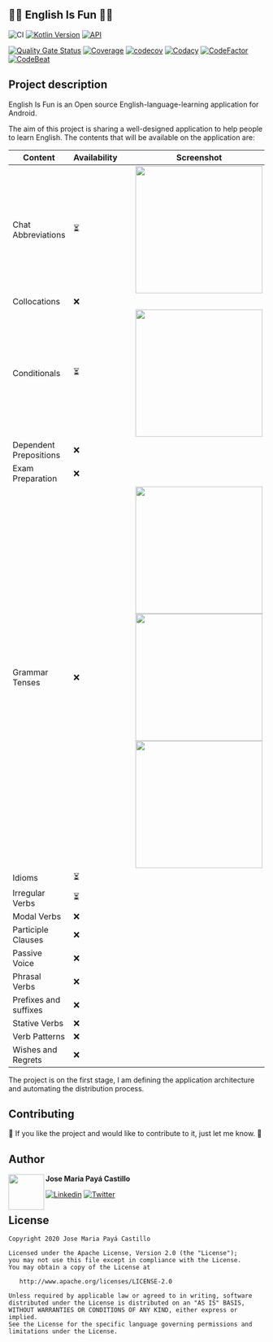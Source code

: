 ## :guardsman: English Is Fun :guardsman:
![CI](https://github.com/jpaya17/englishisfun/workflows/CI/badge.svg)
[![Kotlin Version](https://img.shields.io/badge/kotlin-1.4.10-blue.svg)](http://kotlinlang.org/)
[![API](https://img.shields.io/badge/Android-5.0%2B-green.svg?style=flat)](https://android-arsenal.com/api?level=21)

[![Quality Gate Status](https://sonarcloud.io/api/project_badges/measure?project=jpaya17_englishisfun&metric=alert_status)](https://sonarcloud.io/dashboard?id=jpaya17_englishisfun)
[![Coverage](https://sonarcloud.io/api/project_badges/measure?project=jpaya17_englishisfun&metric=coverage)](https://sonarcloud.io/dashboard?id=jpaya17_englishisfun)
[![codecov](https://codecov.io/gh/jpaya17/englishisfun/branch/master/graph/badge.svg?token=7VESBH4E6N)](https://codecov.io/gh/jpaya17/englishisfun)
[![Codacy](https://api.codacy.com/project/badge/Grade/c5eaf30c01da4cdeb3807a3bf3d98a70)](https://www.codacy.com/manual/jpaya17/englishisfun?utm_source=github.com&amp;utm_medium=referral&amp;utm_content=jpaya17/englishisfun&amp;utm_campaign=Badge_Grade)
[![CodeFactor](https://www.codefactor.io/repository/github/jpaya17/englishisfun/badge)](https://www.codefactor.io/repository/github/jpaya17/englishisfun)
[![CodeBeat](https://codebeat.co/badges/a21017bf-884a-41bf-8658-c0cfbb7c43fe)](https://codebeat.co/projects/github-com-jpaya17-englishisfun-master)

## Project description

English Is Fun is an Open source English-language-learning application for Android.

The aim of this project is sharing a well-designed application to help people to learn English. The contents that will be available
on the application are:

| Content                | Availability             | Screenshot                                                                      |
| ---------------------- |------------------------- | ------------------------------------------------------------------------------- |
| Chat Abbreviations     | :hourglass_flowing_sand: | <img src="screenshots/abbreviations.png" width="250" align="right" hspace="20"> |
| Collocations           | :x:                      |                                                                                 |
| Conditionals           | :hourglass_flowing_sand: | <img src="screenshots/conditionals.png" width="250" align="right" hspace="20">  |
| Dependent Prepositions | :x:                      |                                                                                 |
| Exam Preparation       | :x:                      |                                                                                 |
| Grammar Tenses         | :x:                      | <img src="screenshots/grammar_tenses_1.png" width="250" align="right" hspace="20"> <img src="screenshots/grammar_tenses_2.png" width="250" align="right" hspace="20"> <img src="screenshots/grammar_tenses_3.png" width="250" align="right" hspace="20">|
| Idioms                 | :hourglass_flowing_sand: |                                                                                 |
| Irregular Verbs        | :hourglass_flowing_sand: |                                                                                 |
| Modal Verbs            | :x:                      |                                                                                 |
| Participle Clauses     | :x:                      |                                                                                 |
| Passive Voice          | :x:                      |                                                                                 |
| Phrasal Verbs          | :x:                      |                                                                                 |
| Prefixes and suffixes  | :x:                      |                                                                                 |
| Stative Verbs          | :x:                      |                                                                                 |
| Verb Patterns          | :x:                      |                                                                                 |
| Wishes and Regrets     | :x:                      |                                                                                 |

The project is on the first stage, I am defining the application architecture and automating the distribution process.

## Contributing

:loudspeaker: If you like the project and would like to contribute to it, just let me know. :loudspeaker:

## Author

<a href="https://www.linkedin.com/in/jpayacastillo" target="_blank">
  <img src="https://avatars0.githubusercontent.com/u/30294138?s=400&u=bd6e5ddff1df0d632b93855da0300410854b806e&v=4" width="70" align="left">
</a>

**Jose Maria Payá Castillo**

[![Linkedin](https://img.shields.io/badge/-linkedin-grey?logo=linkedin)](https://www.linkedin.com/in/jpayacastillo)
[![Twitter](https://img.shields.io/badge/-twitter-grey?logo=twitter)](https://twitter.com/JoseMpaya)

## License

    Copyright 2020 Jose Maria Payá Castillo

    Licensed under the Apache License, Version 2.0 (the "License");
    you may not use this file except in compliance with the License.
    You may obtain a copy of the License at

       http://www.apache.org/licenses/LICENSE-2.0

    Unless required by applicable law or agreed to in writing, software
    distributed under the License is distributed on an "AS IS" BASIS,
    WITHOUT WARRANTIES OR CONDITIONS OF ANY KIND, either express or implied.
    See the License for the specific language governing permissions and
    limitations under the License.
